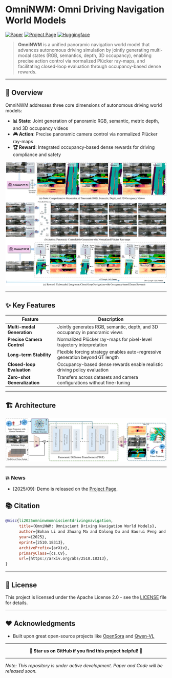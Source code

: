 # OmniNWM: Omni Driving Navigation World Models

[![Paper](https://img.shields.io/badge/Paper-Arxiv-red)](https://arxiv.org/abs/2510.18313)
[![Project Page](https://img.shields.io/badge/Project-Page-green)](https://arlo0o.github.io/OmniNWM/)
[![Huggingface](https://huggingface.co/datasets/huggingface/badges/resolve/main/follow-us-on-hf-sm.svg)](https://huggingface.co/papers/2510.18313)
<!-- [![License](https://img.shields.io/badge/License-Apache%202.0-orange)](LICENSE) -->


> **OmniNWM** is a unified panoramic navigation world model that advances autonomous driving simulation by jointly generating multi-modal states (RGB, semantics, depth, 3D occupancy), enabling precise action control via normalized Plücker ray-maps, and facilitating closed-loop evaluation through occupancy-based dense rewards.

---

## 🎯 Overview

OmniNWM addresses three core dimensions of autonomous driving world models:

- **📊 State**: Joint generation of panoramic RGB, semantic, metric depth, and 3D occupancy videos
- **🎮 Action**: Precise panoramic camera control via normalized Plücker ray-maps
- **🏆 Reward**: Integrated occupancy-based dense rewards for driving compliance and safety

![Teaser](assets/teaser.png)  

---

## ✨ Key Features

| Feature | Description |
|-----------|-------------|
| **Multi-modal Generation** | Jointly generates RGB, semantic, depth, and 3D occupancy in panoramic views |
| **Precise Camera Control** | Normalized Plücker ray-maps for pixel-level trajectory interpretation |
| **Long-term Stability** | Flexible forcing strategy enables auto-regressive generation beyond GT length |
| **Closed-loop Evaluation** | Occupancy-based dense rewards enable realistic driving policy evaluation |
|**Zero-shot Generalization** | Transfers across datasets and camera configurations without fine-tuning |

---

## 🏗️ Architecture

![Architecture](assets/overall.png)  

---

### 💥 News
- [2025/09]: Demo is released on the [Project Page](https://arlo0o.github.io/OmniNWM/).


## 📚 Citation


```bibtex
@misc{li2025omninwmomniscientdrivingnavigation,
      title={OmniNWM: Omniscient Driving Navigation World Models}, 
      author={Bohan Li and Zhuang Ma and Dalong Du and Baorui Peng and Zhujin Liang and Zhenqiang Liu and Chao Ma and Yueming Jin and Hao Zhao and Wenjun Zeng and Xin Jin},
      year={2025},
      eprint={2510.18313},
      archivePrefix={arXiv},
      primaryClass={cs.CV},
      url={https://arxiv.org/abs/2510.18313}, 
}
```


---


## 📄 License

This project is licensed under the Apache License 2.0 - see the [LICENSE](LICENSE) file for details.

---

## ❤️ Acknowledgments

- Built upon great open-source projects like [OpenSora](https://github.com/hpcaitech/Open-Sora) and [Qwen-VL](https://github.com/QwenLM/Qwen-VL)


---

<div align="center">

**🌟 Star us on GitHub if you find this project helpful! 🌟**

</div>

---

*Note: This repository is under active development. Paper and Code will be released soon.*
